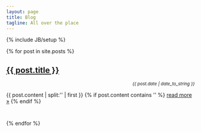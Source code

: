 ```yaml
---
layout: page
title: Blog
tagline: All over the place
---
```

{% include JB/setup %}

{% for post in site.posts %}
  <h2><a href="{{ post.url }}">{{ post.title }}</a></h2>
  <div style="text-align: right; margin-bottom: 1em;"><small><em>{{ post.date | date_to_string }}</em></small></div>
  <div>
    {{ post.content | split:'<!--break-->' | first }}
    {% if post.content contains '<!--break-->' %}
      <a href="{{ post.url }}">read more &raquo;</a>
    {% endif %}
  </div>
  <div style="margin-bottom: 3em;"></div>
{% endfor %}
